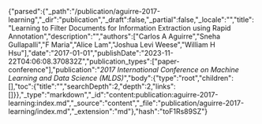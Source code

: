 {"parsed":{"_path":"/publication/aguirre-2017-learning","_dir":"publication","_draft":false,"_partial":false,"_locale":"","title":"Learning to Filter Documents for Information Extraction using Rapid Annotation","description":"","authors":["Carlos A Aguirre","Sneha Gullapalli","F Maria","Alice Lam","Joshua Levi Weese","William H Hsu"],"date":"2017-01-01","publishDate":"2023-11-22T04:06:08.370832Z","publication_types":["paper-conference"],"publication":"*2017 International Conference on Machine Learning and Data Science (MLDS)*","body":{"type":"root","children":[],"toc":{"title":"","searchDepth":2,"depth":2,"links":[]}},"_type":"markdown","_id":"content:publication:aguirre-2017-learning:index.md","_source":"content","_file":"publication/aguirre-2017-learning/index.md","_extension":"md"},"hash":"toF1Rs89SZ"}